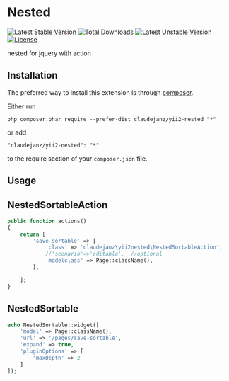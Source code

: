 Nested
======

[![Latest Stable Version](https://poser.pugx.org/claudejanz/yii2-nested/v/stable.svg)](https://packagist.org/packages/claudejanz/yii2-nested) [![Total Downloads](https://poser.pugx.org/claudejanz/yii2-nested/downloads.svg)](https://packagist.org/packages/claudejanz/yii2-nested) [![Latest Unstable Version](https://poser.pugx.org/claudejanz/yii2-nested/v/unstable.svg)](https://packagist.org/packages/claudejanz/yii2-nested) [![License](https://poser.pugx.org/claudejanz/yii2-nested/license.svg)](https://packagist.org/packages/claudejanz/yii2-nested)


nested for jquery with action

Installation
------------

The preferred way to install this extension is through [composer](http://getcomposer.org/download/).

Either run

```
php composer.phar require --prefer-dist claudejanz/yii2-nested "*"
```

or add

```
"claudejanz/yii2-nested": "*"
```

to the require section of your `composer.json` file.


Usage
-----

NestedSortableAction
-------------------

```php
public function actions()
{
    return [
        'save-sortable' => [
            'class' => 'claudejanz\yii2nested\NestedSortableAction',
            //'scenario'=>'editable',  //optional
            'modelclass' => Page::className(),
        ],

    ];
}
```

NestedSortable
-------------------

```php
echo NestedSortable::widget([
    'model' => Page::className(),
    'url' => '/pages/save-sortable',
    'expand' => true,
    'pluginOptions' => [
        'maxDepth' => 2
    ]
]);
```